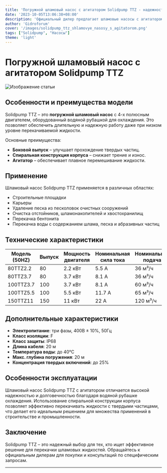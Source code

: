 ```yaml
---
title: 'Погружной шламовый насос с агитатором Solidpump TTZ - надежность и эффективность'
date: '2023-10-05T13:06:38+08:00'
description: 'Официальный дилер предлагает шламовые насосы с агитатором Solidpump TTZ для строительных площадок, карьеров и очистки отстойников.'
author: 'Gidroforum'
cover: '/images/solidpump_ttz_shlamovye_nasosy_s_agitatorom.png'
tags: ["Solidpump", "Насосы"]
theme: 'light'
---
```

# Погружной шламовый насос с агитатором Solidpump TTZ

![Изображение статьи](/images/solidpump_ttz_shlamovye_nasosy_s_agitatorom.png)

## Особенности и преимущества модели

Solidpump TTZ – это **погружной шламовый насос** с 4-х полюсным двигателем, оборудованный водяной рубашкой для охлаждения. Это позволяет обеспечить длительную и надежную работу даже при низком уровне перекачиваемой жидкости.

Основные преимущества:
- **Боковой выпуск** – улучшает прохождение твердых частиц.
- **Спиральная конструкция корпуса** – снижает трение и износ.
- **Агитатор** – обеспечивает плавное перемешивание жидкости.

## Применение

Шламовый насос Solidpump TTZ применяется в различных областях:
- Строительные площадки
- Карьеры
- Удаление песка из песколовок очистных сооружений
- Очистка отстойников, шламонакопителей и хвостохранилищ
- Перекачка бентонита
- Перекачка воды с содержанием шлама, песка и абразивных частиц

## Технические характеристики

| Модель (50HZ) | Выпуск  | Мощность двигателя | Номинальная сила тока | Номинальная подача | Номинальный напор | Максимальная подача | Максимальный напор | Свободный проход |
| ------------- | -------- | ------------------- | ---------------------- | ------------------ | ----------------- | ------------------- | ----------------- | ---------------- |
| 80TTZ2.2      | 80       | 2.2 кВт            | 5.5 A                  | 36 м³/ч           | 10 м              | 72 м³/ч            | 12 м             | 20 мм            |
| 80TTZ3.7      | 80       | 3.7 кВт            | 8.1 A                  | 36 м³/ч           | 13.5 м            | 86.4 м³/ч          | 15 м             | 20 мм            |
| 100TTZ3.7     | 100      | 3.7 кВт            | 8.1 A                  | 60 м³/ч           | 11 м              | 114 м³/ч           | 15 м             | 20 мм            |
| 100TTZ5.5     | 100      | 5.5 кВт            | 11.7 A                 | 65 м³/ч           | 14 м              | 138 м³/ч           | 17.5 м           | 20 мм            |
| 150TTZ11      | 150      | 11 кВт             | 22 A                   | 120 м³/ч          | 17 м              | 246 м³/ч           | 22.5 м           | 30 мм            |

## Дополнительные характеристики

- **Электропитание**: три фазы, 400В ± 10%, 50Гц
- **Класс изоляции**: F
- **Класс защиты**: IP68
- **Длина кабеля**: 20 м
- **Температура воды**: до 40°С
- **Макс. глубина погружения**: 20 м
- **Концентрация твердых включений**: до 25%

## Особенности эксплуатации

Шламовый насос Solidpump TTZ с агитатором отличается высокой надежностью и долговечностью благодаря водяной рубашке охлаждения. Использование спиральной конструкции корпуса позволяет эффективно перекачивать жидкости с твердыми частицами, что делает его идеальным решением для множества применений в строительстве и промышленности.

## Заключение

Solidpump TTZ – это надежный выбор для тех, кто ищет эффективное решение для перекачки шламовых жидкостей. Обращайтесь к официальным дилерам для покупки и консультаций по специфическим запросам.

---